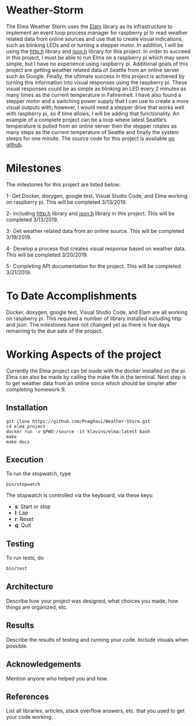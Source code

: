 Weather-Storm
===

The Elma Weather Storm uses the [Elam](https://github.com/klavinslab/elma) library as its infrastructure to implement an event loop process manager for raspberry pi to read weather related data from online sources and use that to create visual indications, such as blinking LEDs and or turning a stepper motor. In addition, I will be using the [http.h](https://github.com/yhirose/cpp-httplib) library and [json.h](https://github.com/nlohmann/json) library for this project. In order to succeed in this project, I must be able to run Elma on a raspberry pi which may seem simple, but I have no experience using raspberry pi. Additional goals of this project are getting weather related data of Seattle from an online server such as Google. Finally, the ultimate success in this project is achieved by turning this information into visual responses using the raspberry pi. These visual responses could be as simple as blinking an LED every 2 minutes as many times as the current temperature in Fahrenheit. I have also found a stepper motor and a switching power supply that I can use to create a more visual outputs with; however, I would need a stepper drive that works well with raspberry pi, so if time allows, I will be adding that functionality. An example of a complete project can be a loop where latest Seattle’s temperature is pulled from an online server then the stepper rotates as many steps as the current temperature of Seattle and finally the system sleeps for one minute.
The source code for this project is available [on github](https://github.com/Pnaghavi/Weather-Storm).

Milestones 
===

The milestones for this project are listed below:

1-	Get Docker, doxygen, google test, Visual Studio Code, and Elma working on raspberry pi. This will be completed 3/13/2019.

2-	including [http.h](https://github.com/yhirose/cpp-httplib) library and [json.h](https://github.com/nlohmann/json) library in this         project. This will be completed 3/13/2019.

3-	Get weather related data from an online source. This will be completed 3/19/2019.

4-	Develop a process that creates visual response based on weather data. This will be completed 3/20/2019.

5-	Completing API documentation for the project. This will be completed 3/21/2019.
   
To Date Accomplishments
===

Docker, doxygen, google test, Visual Studio Code, and Elam are all working on raspberry pi. This required a number of library installed including http and json.
The milestones have not changed yet as there is five days remaining to the due sate of the projsct.

Working Aspects of the project       
===

Currently the Elma project can be made with the docker installed on the pi. Elma can also be made by calling the make file in the terminal.
Next step is to get weather data from an online sorce which should be simpler after completing homework 9.   

Installation
---

    git clone https://github.com/Pnaghavi/Weather-Storm.git
    cd elma_project
    docker run -v $PWD:/source -it klavins/elma:latest bash
    make
    make docs


Execution
---
To run the stopwatch, type

    bin/stopwatch

The stopwatch is controlled via the keyboard, via these keys:
- **s**: Start or stop
- **l**: Lap
- **r**: Reset
- **q**: Quit

Testing
---
To run tests, do
```bash
bin/test
```

Architecture
---
Describe how your project was designed, what choices you made, how things are organized, etc.

Results
---
Describe the results of testing and running your code. Include visuals when possible.

Acknowledgements
---
Mention anyone who helped you and how.

References
---
List all libraries, articles, stack overflow answers, etc. that you used to get your code working.
